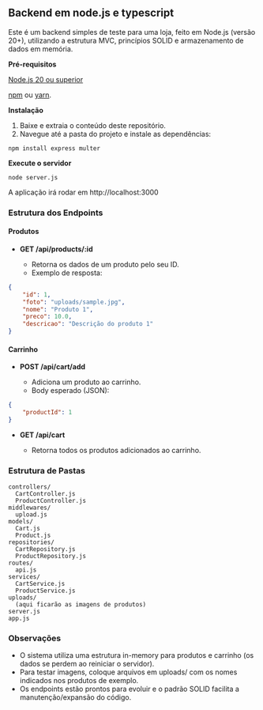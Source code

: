 ## Backend em node.js e typescript

Este é um backend simples de teste para uma loja, feito em Node.js (versão 20+), utilizando a estrutura MVC, princípios SOLID e armazenamento de dados em memória.

**Pré-requisitos**

[Node.js 20 ou superior](https://nodejs.org)

[npm](https://www.npmjs.com/) ou [yarn](https://yarnpkg.com/).

**Instalação**
1. Baixe e extraia o conteúdo deste repositório.
2. Navegue até a pasta do projeto e instale as dependências:

`npm install express multer`

**Execute o servidor**

`node server.js`

A aplicação irá rodar em http://localhost:3000

### **Estrutura dos Endpoints**

#### Produtos

* **GET /api/products/:id**

  * Retorna os dados de um produto pelo seu ID.
  * Exemplo de resposta:

```json 
{
    "id": 1,
    "foto": "uploads/sample.jpg",
    "nome": "Produto 1",
    "preco": 10.0,
    "descricao": "Descrição do produto 1"
}
```

#### Carrinho

* **POST /api/cart/add**

  * Adiciona um produto ao carrinho.
  * Body esperado (JSON):

```json 
{
    "productId": 1
}
```

* **GET /api/cart**

  * Retorna todos os produtos adicionados ao carrinho.

### Estrutura de Pastas

```text
controllers/
  CartController.js
  ProductController.js
middlewares/
  upload.js
models/
  Cart.js
  Product.js
repositories/
  CartRepository.js
  ProductRepository.js
routes/
  api.js
services/
  CartService.js
  ProductService.js
uploads/
  (aqui ficarão as imagens de produtos)
server.js
app.js
```
### Observações

* O sistema utiliza uma estrutura in-memory para produtos e carrinho (os dados se perdem ao reiniciar o servidor).
* Para testar imagens, coloque arquivos em uploads/ com os nomes indicados nos produtos de exemplo.
* Os endpoints estão prontos para evoluir e o padrão SOLID facilita a manutenção/expansão do código.
